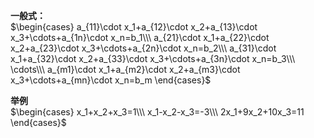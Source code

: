 **一般式：**  
$\begin{cases}  
a_{11}\cdot x_1+a_{12}\cdot x_2+a_{13}\cdot x_3+\cdots+a_{1n}\cdot x_n=b_1\\\  
a_{21}\cdot x_1+a_{22}\cdot x_2+a_{23}\cdot x_3+\cdots+a_{2n}\cdot x_n=b_2\\\  
a_{31}\cdot x_1+a_{32}\cdot x_2+a_{33}\cdot x_3+\cdots+a_{3n}\cdot x_n=b_3\\\  
\cdots\\\  
a_{m1}\cdot x_1+a_{m2}\cdot x_2+a_{m3}\cdot x_3+\cdots+a_{mn}\cdot x_n=b_m  
\end{cases}$  
  
**举例**  
$\begin{cases}  
x_1+x_2+x_3=1\\\  
x_1-x_2-x_3=-3\\\  
2x_1+9x_2+10x_3=11  
\end{cases}$  
